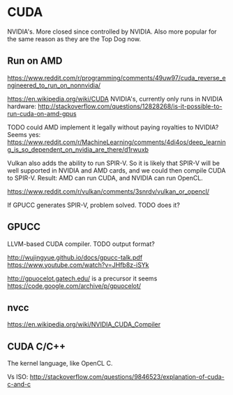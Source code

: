 # CUDA

NVIDIA's. More closed since controlled by NVIDIA. Also more popular for the same reason as they are the Top Dog now.

## Run on AMD

<https://www.reddit.com/r/programming/comments/49uw97/cuda_reverse_engineered_to_run_on_nonnvidia/>

<https://en.wikipedia.org/wiki/CUDA> NVIDIA's, currently only runs in NVIDIA hardware: <http://stackoverflow.com/questions/12828268/is-it-possible-to-run-cuda-on-amd-gpus>

TODO could AMD implement it legally without paying royalties to NVIDIA? Seems yes: <https://www.reddit.com/r/MachineLearning/comments/4di4os/deep_learning_is_so_dependent_on_nvidia_are_there/d1rwuxb>

Vulkan also adds the ability to run SPIR-V. So it is likely that SPIR-V will be well supported in NVIDIA and AMD cards, and we could then compile CUDA to SPIR-V. Result: AMD can run CUDA, and NVIDIA can run OpenCL.

<https://www.reddit.com/r/vulkan/comments/3snrdv/vulkan_or_opencl/>

If GPUCC generates SPIR-V, problem solved. TODO does it?

## GPUCC

LLVM-based CUDA compiler. TODO output format?

http://wujingyue.github.io/docs/gpucc-talk.pdf https://www.youtube.com/watch?v=JHfb8z-iSYk

http://gpuocelot.gatech.edu/ is a precursor it seems https://code.google.com/archive/p/gpuocelot/

## nvcc

<https://en.wikipedia.org/wiki/NVIDIA_CUDA_Compiler>

## CUDA C/C++

The kernel language, like OpenCL C.

Vs ISO: http://stackoverflow.com/questions/9846523/explanation-of-cuda-c-and-c
